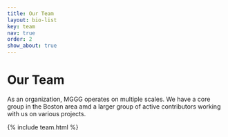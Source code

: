 ```yaml
---
title: Our Team
layout: bio-list
key: team
nav: true
order: 2
show_about: true
---
```


# Our Team

As an organization, MGGG operates on multiple scales. We have a core group in the Boston area amd a larger group of active contributors working with us on various projects.

<!-- As an organization, MGGG operates on multiple scales. We have a core group in the Boston area, a larger group of active contributors working with us on various projects, and several hundred people who attended our cycle of training sessions around the country in 2017-18, including dozens who are preparing to serve as expert witnesses and consultants.

At the largest level of zoom, 1,932 people from a range of specialized backgrounds had filled out our [Skills and Interests Inventory](https://goo.gl/forms/kHmDliQ9o7BMxx6W2) as of Oct 1, 2018 to be part of our global network of collaborators on call. This represents a very wide range of talent, from statistics to critical race theory to mobile app development. If your organization needs technical expertise in the voting rights sphere, please reach out to us for contacts and support at [gerrymandr@gmail](mailto:gerrymandr@gmail.com). -->

{% include team.html %}
